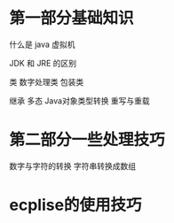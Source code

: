# 第一部分基础知识

什么是 java 虚拟机

JDK 和 JRE 的区别

类
数字处理类
包装类

继承
多态
Java对象类型转换
重写与重载

# 第二部分一些处理技巧

数字与字符的转换
字符串转换成数组

# ecplise的使用技巧